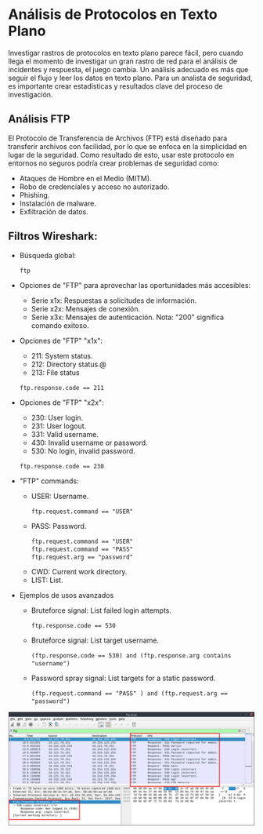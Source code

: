 # Análisis de Protocolos en Texto Plano
Investigar rastros de protocolos en texto plano parece fácil, pero cuando llega el momento de investigar un gran rastro de red para el análisis de incidentes y respuesta, el juego cambia. Un análisis adecuado es más que seguir el flujo y leer los datos en texto plano. Para un analista de seguridad, es importante crear estadísticas y resultados clave del proceso de investigación. 

## Análisis FTP
El Protocolo de Transferencia de Archivos (FTP) está diseñado para transferir archivos con facilidad, por lo que se enfoca en la simplicidad en lugar de la seguridad. Como resultado de esto, usar este protocolo en entornos no seguros podría crear problemas de seguridad como:
- Ataques de Hombre en el Medio (MITM).
- Robo de credenciales y acceso no autorizado.
- Phishing.
- Instalación de malware.
- Exfiltración de datos.

## Filtros Wireshark:
- Búsqueda global:
  ```
  ftp
  ```

- Opciones de "FTP" para aprovechar las oportunidades más accesibles:
  - Serie x1x: Respuestas a solicitudes de información.
  - Serie x2x: Mensajes de conexión.
  - Serie x3x: Mensajes de autenticación.
  Nota: "200" significa comando exitoso.

- Opciones de "FTP" "x1x":
  - 211: System status.
  - 212: Directory status.@
  - 213: File status
  ```
  ftp.response.code == 211
  ```

- Opciones de "FTP" "x2x":
  -  230: User login.
  -  231: User logout.
  -  331: Valid username.
  -  430: Invalid username or password.
  -  530: No login, invalid password.
  ```
  ftp.response.code == 230
  ```

- "FTP" commands:
  - USER: Username.
    ```
    ftp.request.command == "USER"
    ```
  - PASS: Password.
    ```
    ftp.request.command == "USER"
    ftp.request.command == "PASS"
    ftp.request.arg == "password"
    ```
  - CWD: Current work directory.
  - LIST: List.


- Ejemplos de usos avanzados
  - Bruteforce signal: List failed login attempts.
    ```
    ftp.response.code == 530
    ```
  - Bruteforce signal: List target username.
    ```
    (ftp.response.code == 530) and (ftp.response.arg contains "username")
    ```
  - Password spray signal: List targets for a static password.
    ```
    (ftp.request.command == "PASS" ) and (ftp.request.arg == "password")
    ```

![](capturas/wireshark-ftp.png)



